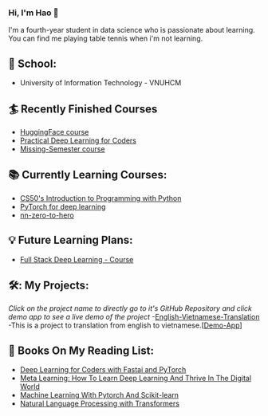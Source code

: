 ### Hi, I'm Hao :boy:

I'm a fourth-year student in data science who is passionate about learning. You can find me playing table tennis when i'm not learning.

## :school: School:
- University of Information Technology - VNUHCM
## :surfer: Recently Finished Courses
- [HuggingFace course](https://huggingface.co/course/)
- [Practical Deep Learning for Coders](https://course.fast.ai/)
- [Missing-Semester course](https://missing.csail.mit.edu/2020/)
## :books: Currently Learning Courses:
- [CS50's Introduction to Programming with Python](https://learning.edx.org/course/course-v1:HarvardX+CS50P+Python/home)
- [PyTorch for deep learning](https://www.youtube.com/watch?v=Z_ikDlimN6A)
- [nn-zero-to-hero](https://github.com/karpathy/nn-zero-to-hero)
## :bulb: Future Learning Plans:
- [Full Stack Deep Learning - Course](https://fullstackdeeplearning.com/course/2022/)
## 🛠: My Projects:
*Click on the project name to directly go to it's GitHub Repository and click demo app to see a live demo of the project*
-[English-Vietnamese-Translation](https://github.com/haotieu2001/En-Vi-translation) -This is a project to translation from english to vietnamese.[[Demo-App](https://huggingface.co/spaces/haotieu/en-vi-translation)]
## :notebook: Books On My Reading List:
- [Deep Learning for Coders with Fastai and PyTorch](https://www.amazon.com/Deep-Learning-Coders-fastai-PyTorch/dp/1492045527)
- [Meta Learning: How To Learn Deep Learning And Thrive In The Digital World](https://www.goodreads.com/en/book/show/58213068-meta-learning)
- [Machine Learning With Pytorch And Scikit-learn](https://www.packtpub.com/product/machine-learning-with-pytorch-and-scikit-learn/9781801819312)
- [Natural Language Processing with Transformers](https://transformersbook.com/)
